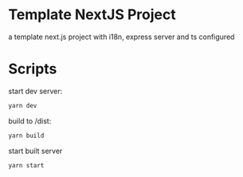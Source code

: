 # Template NextJS Project

a template next.js project with i18n, express server and ts configured

# Scripts

start dev server:

```bash
yarn dev
```

build to /dist:

```bash
yarn build
```

start built server

```bash
yarn start
```

